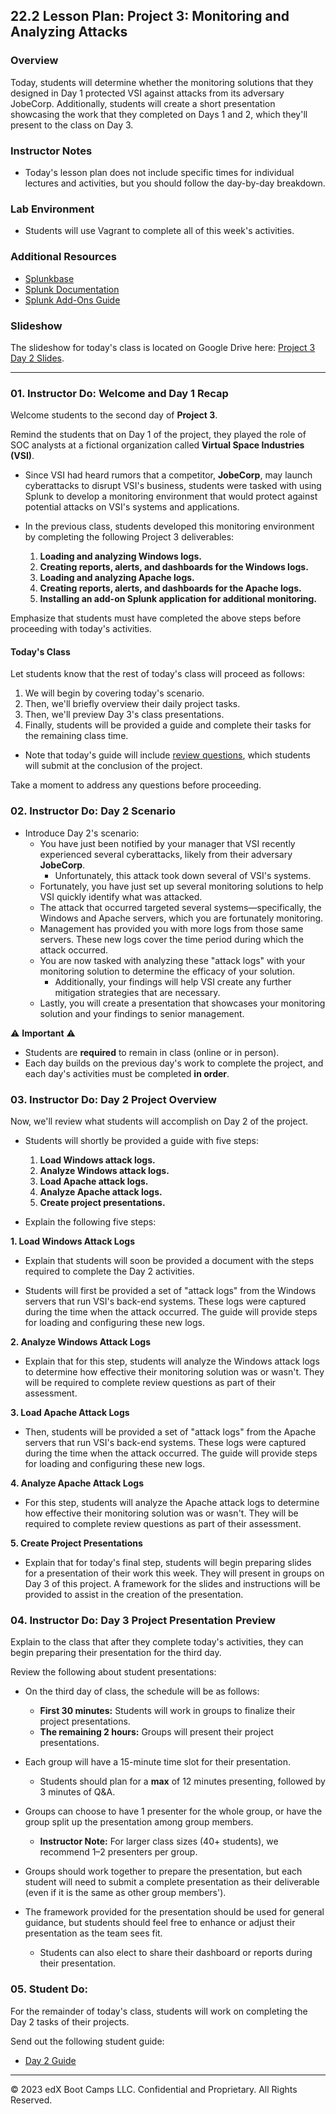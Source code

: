 ## 22.2 Lesson Plan: Project 3: Monitoring and Analyzing Attacks 

### Overview


Today, students will determine whether the monitoring solutions that they designed in Day 1 protected VSI against attacks from its adversary JobeCorp. Additionally, students will create a short presentation showcasing the work that they completed on Days 1 and 2, which they'll present to the class on Day 3. 

### Instructor Notes

- Today's lesson plan does not include specific times for individual lectures and activities, but you should follow the day-by-day breakdown.

### Lab Environment


- Students will use Vagrant to complete all of this week's activities.

### Additional Resources

- [Splunkbase](https://splunkbase.splunk.com/)
- [Splunk Documentation](https://docs.splunk.com/Documentation)
- [Splunk Add-Ons Guide](https://docs.splunk.com/Documentation/AddOns/released/Overview/AboutSplunkAdd-ons)

### Slideshow

The slideshow for today's class is located on Google Drive here: [Project 3 Day 2 Slides](https://docs.google.com/presentation/d/1V5hZE5SuP5zXeN-irq_t0CewFPs5G1azkTPZeaHl1d4/edit#slide=id.g4789b2c72f_0_6).

---

### 01. Instructor Do: Welcome and Day 1 Recap

Welcome students to the second day of **Project 3**.


Remind the students that on Day 1 of the project, they played the role of SOC analysts at a fictional organization called **Virtual Space Industries (VSI)**.
 -  Since VSI had heard rumors that a competitor, **JobeCorp**, may launch cyberattacks to disrupt VSI's business, students were tasked with using Splunk to develop a monitoring environment that would protect against potential attacks on VSI's systems and applications.

  - In the previous class, students developed this monitoring environment by completing the following Project 3 deliverables:
      1.  **Loading and analyzing Windows logs.**
      2. **Creating reports, alerts, and dashboards for the Windows logs.**
      3. **Loading and analyzing Apache logs.**
      4. **Creating reports, alerts, and dashboards for the Apache logs.**
      5. **Installing an add-on Splunk application for additional monitoring.**


Emphasize that students must have completed the above steps before proceeding with today's activities.  


#### Today's Class

Let students know that the rest of today's class will proceed as follows:


   1. We will begin by covering today's scenario.
   2. Then, we'll briefly overview their daily project tasks.
   3. Then, we'll preview Day 3's class presentations.
   4. Finally, students will be provided a guide and complete their tasks for the remaining class time.

- Note that today's guide will include [review questions](https://docs.google.com/document/d/18JLq4dUf4zrL-6eqTNumXicpvpUDbHxPnZx2kOzwYoQ/edit?usp=sharing), which students will submit at the conclusion of the project.   

Take a moment to address any questions before proceeding.

### 02. Instructor Do: Day 2 Scenario

- Introduce Day 2's scenario:
   - You have just been notified by your manager that VSI recently experienced several cyberattacks, likely from their adversary **JobeCorp**.
     - Unfortunately, this attack took down several of VSI's systems.
   - Fortunately, you have just set up several monitoring solutions to help VSI quickly identify what was attacked. 
   - The attack that occurred targeted several systems&mdash;specifically, the Windows and Apache servers, which you are fortunately monitoring.
   - Management has provided you with more logs from those same servers. These new logs cover the time period during which the attack occurred.
   - You are now tasked with analyzing these "attack logs" with your monitoring solution to determine the efficacy of your solution. 
     - Additionally, your findings will help VSI create any further mitigation strategies that are necessary.
   - Lastly, you will create a presentation that showcases your monitoring solution and your findings to senior management.

   
⚠️ **Important** ⚠️
   
   - Students are **required** to remain in class (online or in person).
   - Each day builds on the previous day's work to complete the project, and each day's activities must be completed **in order**.


### 03. Instructor Do: Day 2 Project Overview

Now, we'll review what students will accomplish on Day 2 of the project. 
- Students will shortly be provided a guide with five steps:

     1. **Load Windows attack logs.**
     2. **Analyze Windows attack logs.**
     3. **Load Apache attack logs.**
     4. **Analyze Apache attack logs.**
     5. **Create project presentations.**

- Explain the following five steps:

**1. Load Windows Attack Logs**
    
- Explain that students will soon be provided a document with the steps required to complete the Day 2 activities.

- Students will first be provided a set of "attack logs" from the Windows servers that run VSI's back-end systems. These logs were captured during the time when the attack occurred. The guide will provide steps for loading and configuring these new logs.
    
**2.  Analyze Windows Attack Logs**

- Explain that for this step, students will analyze the Windows attack logs to determine how effective their monitoring solution was or wasn't. They will be required to complete review questions as part of their assessment.

**3. Load Apache Attack Logs**

- Then, students will be provided a set of "attack logs" from the Apache servers that run VSI's back-end systems. These logs were captured during the time when the attack occurred. The guide will provide steps for loading and configuring these new logs.

**4. Analyze Apache Attack Logs**

- For this step, students will analyze the Apache attack logs to determine how effective their monitoring solution was or wasn't. They will be required to complete review questions as part of their assessment.

**5. Create Project Presentations**

- Explain that for today's final step, students will begin preparing slides for a presentation of their work this week. They will present in groups on Day 3 of this project. A framework for the slides and instructions will be provided to assist in the creation of the presentation.


### 04. Instructor Do: Day 3 Project Presentation Preview

Explain to the class that after they complete today's activities, they can begin preparing their presentation for the third day.

Review the following about student presentations:
  - On the third day of class, the schedule will be as follows:

      - **First 30 minutes:** Students will work in groups to finalize their project presentations.
      - **The remaining 2 hours:** Groups will present their project presentations.
  - Each group will have a 15-minute time slot for their presentation.
     - Students should plan for a **max** of 12 minutes presenting, followed by 3 minutes of Q&A.
  - Groups can choose to have 1 presenter for the whole group, or have the group split up the presentation among group members.
     - **Instructor Note:** For larger class sizes (40+ students), we recommend 1&ndash;2 presenters per group.
  - Groups should work together to prepare the presentation, but each student will need to submit a complete presentation as their deliverable (even if it is the same as other group members').
  - The framework provided for the presentation should be used for general guidance, but students should feel free to enhance or adjust their presentation as the team sees fit.
     - Students can also elect to share their dashboard or reports during their presentation.


### 05. Student Do: 

For the remainder of today's class, students will work on completing the Day 2 tasks of their projects.

Send out the following student guide: 
- [Day 2 Guide](https://docs.google.com/document/d/1uQGhsDiBt58_KStq3DQVbWTHUg6TIhAog3cMoXvNQk4/edit?usp=sharing) 


---


© 2023 edX Boot Camps LLC. Confidential and Proprietary. All Rights Reserved.
